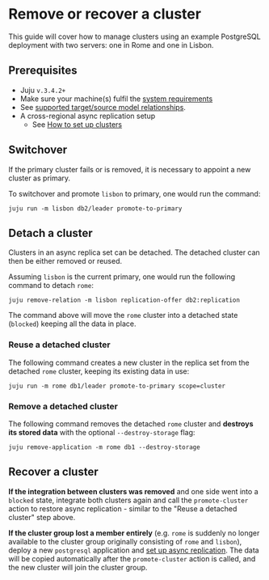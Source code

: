 # Remove or recover a cluster

This guide will cover how to manage clusters using an example PostgreSQL deployment with two servers: one in Rome and one in Lisbon.

## Prerequisites
* Juju `v.3.4.2+`
* Make sure your machine(s) fulfil the [system requirements](/reference/system-requirements)
* See [supported target/source model relationships](/how-to/cross-regional-async-replication/index).
* A cross-regional async replication setup
  * See [How to set up clusters](/how-to/cross-regional-async-replication/set-up-clusters)

## Switchover

If the primary cluster fails or is removed, it is necessary to appoint a new cluster as primary.

To switchover and promote `lisbon` to primary, one would run the command:

```text
juju run -m lisbon db2/leader promote-to-primary
```

## Detach a cluster

Clusters in an async replica set can be detached. The detached cluster can then be either removed or reused.

Assuming `lisbon` is the current primary, one would run the following command to detach `rome`:

```text
juju remove-relation -m lisbon replication-offer db2:replication
```

The command above will move the `rome` cluster into a detached state (`blocked`) keeping all the data in place.

### Reuse a detached cluster

The following command creates a new cluster in the replica set from the detached `rome` cluster, keeping its existing data in use:

```text
juju run -m rome db1/leader promote-to-primary scope=cluster
```
### Remove a detached cluster

The following command removes the detached `rome` cluster and **destroys its stored data** with the optional `--destroy-storage` flag:

```text
juju remove-application -m rome db1 --destroy-storage
```

## Recover a cluster

**If the integration between clusters was removed** and one side went into a  `blocked` state, integrate both clusters again and call the `promote-cluster` action to restore async replication - similar to the "Reuse a detached cluster" step above.

**If the cluster group lost a member entirely** (e.g. `rome` is suddenly no longer available to the cluster group originally consisting of `rome` and `lisbon`), deploy a new `postgresql` application and [set up async replication](/how-to/cross-regional-async-replication/set-up-clusters). The data will be copied automatically after the `promote-cluster` action is called, and the new cluster will join the cluster group.

